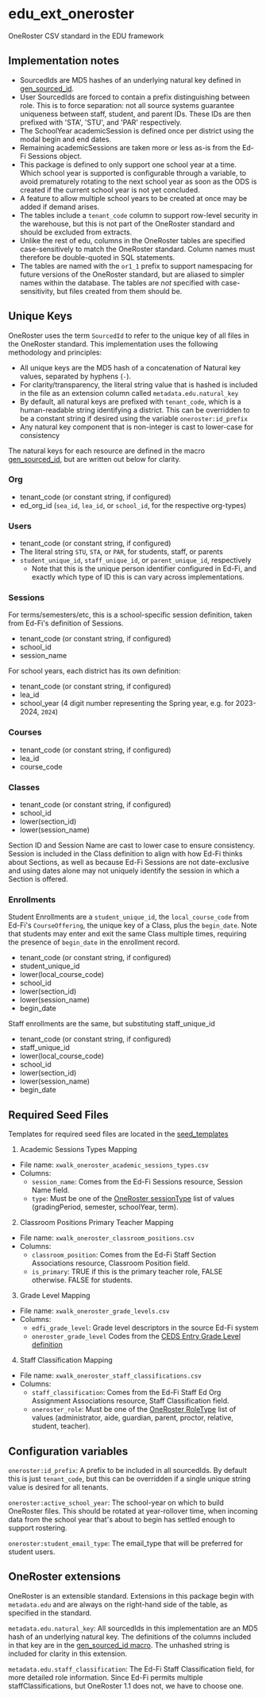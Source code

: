 # edu_ext_oneroster
OneRoster CSV standard in the EDU framework

## Implementation notes
- SourcedIds are MD5 hashes of an underlying natural key defined in [gen_sourced_id](macros/gen_sourced_id.sql).
- User SourcedIds are forced to contain a prefix distinguishing between role. 
  This is to force separation: not all source systems guarantee uniqueness between
  staff, student, and parent IDs. These IDs are then prefixed with 'STA', 'STU',
  and 'PAR' respectively.
- The SchoolYear academicSession is defined once per district using the modal begin
  and end dates. 
- Remaining academicSessions are taken more or less as-is from the Ed-Fi Sessions object.
- This package is defined to only support one school year at a time. Which school year
  is supported is configurable through a variable, to avoid prematurely rotating
  to the next school year as soon as the ODS is created if the current school year
  is not yet concluded.
- A feature to allow multiple school years to be created at once may be added if 
  demand arises.
- The tables include a `tenant_code` column to support row-level security in the warehouse,
  but this is not part of the OneRoster standard and should be excluded from extracts.
- Unlike the rest of edu, columns in the OneRoster tables are specified case-sensitively
  to match the OneRoster standard. Column names must therefore be double-quoted 
  in SQL statements.
- The tables are named with the `or1_1` prefix to support namespacing for future
  versions of the OneRoster standard, but are aliased to simpler names within the
  database. The tables are _not_ specified with case-sensitivity, but files
  created from them should be.

## Unique Keys
OneRoster uses the term `SourcedId` to refer to the unique key of all files in the OneRoster standard. This implementation uses the following methodology and principles:
- All unique keys are the MD5 hash of a concatenation of Natural key values, separated by hyphens (`-`).
- For clarity/transparency, the literal string value that is hashed is included in the file as an extension column called `metadata.edu.natural_key`
- By default, all natural keys are prefixed with `tenant_code`, which is a human-readable string identifying a district. This can be overridden to be a constant string if desired using the variable `oneroster:id_prefix`
- Any natural key component that is non-integer is cast to lower-case for consistency

The natural keys for each resource are defined in the macro [gen_sourced_id](macros/gen_sourced_id.sql), but are written out below for clarity.

### Org
- tenant_code (or constant string, if configured)
- ed_org_id (`sea_id`, `lea_id`, or `school_id`, for the respective org-types)

### Users
- tenant_code (or constant string, if configured)
- The literal string `STU`, `STA`, or `PAR`, for students, staff, or parents
- `student_unique_id`, `staff_unique_id`, or `parent_unique_id`, respectively
  - Note that this is the unique person identifier configured in Ed-Fi, and exactly which type of ID this is can vary across implementations.

### Sessions
For terms/semesters/etc, this is a school-specific session definition, taken
from Ed-Fi's definition of Sessions.
- tenant_code (or constant string, if configured)
- school_id
- session_name

For school years, each district has its own definition:
- tenant_code (or constant string, if configured)
- lea_id
- school_year (4 digit number representing the Spring year, e.g. for 2023-2024, `2024`)

### Courses
- tenant_code (or constant string, if configured)
- lea_id
- course_code

### Classes
- tenant_code (or constant string, if configured)
- school_id
- lower(section_id)
- lower(session_name)

Section ID and Session Name are cast to lower case to ensure consistency.
Session is included in the Class definition to align with how Ed-Fi thinks about
Sections, as well as because Ed-Fi Sessions are not date-exclusive and using dates
alone may not uniquely identify the session in which a Section is offered.

### Enrollments
Student Enrollments are a `student_unique_id`, the `local_course_code` from Ed-Fi's `CourseOffering`, the unique key of a Class, plus the `begin_date`. Note that students may enter and exit the same Class multiple times,
requiring the presence of `begin_date` in the enrollment record.
- tenant_code (or constant string, if configured)
- student_unique_id
- lower(local_course_code)
- school_id
- lower(section_id)
- lower(session_name)
- begin_date

Staff enrollments are the same, but substituting staff_unique_id
- tenant_code (or constant string, if configured)
- staff_unique_id
- lower(local_course_code)
- school_id
- lower(section_id)
- lower(session_name)
- begin_date



## Required Seed Files
Templates for required seed files are located in the [seed_templates](seed_templates/)

1. Academic Sessions Types Mapping
- File name: `xwalk_oneroster_academic_sessions_types.csv`
- Columns:
  - `session_name`: Comes from the Ed-Fi Sessions resource, Session Name field.
  - `type`: Must be one of the [OneRoster sessionType](http://www.imsglobal.org/oneroster-v11-final-specification#_Toc480452027) list of values (gradingPeriod, semester, schoolYear, term).

2. Classroom Positions Primary Teacher Mapping
- File name: `xwalk_oneroster_classroom_positions.csv`
- Columns:
  - `classroom_position`: Comes from the Ed-Fi Staff Section Associations resource, Classroom Position field.
  - `is_primary`: TRUE if this is the primary teacher role, FALSE otherwise. FALSE for students.

3. Grade Level Mapping
- File name: `xwalk_oneroster_grade_levels.csv`
- Columns: 
  - `edfi_grade_level`: Grade level descriptors in the source Ed-Fi system
  - `oneroster_grade_level` Codes from the [CEDS Entry Grade Level definition](https://ceds.ed.gov/CEDSElementDetails.aspx?TermId=7100)

4. Staff Classification Mapping
- File name: `xwalk_oneroster_staff_classifications.csv`
- Columns:
  - `staff_classification`: Comes from the Ed-Fi Staff Ed Org Assignment Associations resource, Staff Classification field.
  - `oneroster_role`: Must be one of the [OneRoster RoleType](http://www.imsglobal.org/oneroster-v11-final-specification#_Toc480452025) list of values (administrator, aide, guardian, parent, proctor, relative, student, teacher).

## Configuration variables
`oneroster:id_prefix`: A prefix to be included in all sourcedIds. By default this is just `tenant_code`, but this can be overridden if a single unique string value is desired for all tenants.

`oneroster:active_school_year`: The school-year on which to build OneRoster files. This should be rotated at year-rollover time, when incoming data from the school year that's about to begin has settled enough to support rostering.

`oneroster:student_email_type`: The email_type that will be preferred for student users. 

## OneRoster extensions
OneRoster is an extensible standard. Extensions in this package begin with `metadata.edu` and are always on the right-hand side of the table, as specified in the standard.

`metadata.edu.natural_key`: All sourcedIds in this implementation are an MD5 hash of an underlying natural key. The definitions of the columns included in that key are in the [gen_sourced_id macro](macros/gen_sourced_id.sql). The unhashed string is included for clarity in this extension.

`metadata.edu.staff_classification`: The Ed-Fi Staff Classification field, for more
detailed role information. Since Ed-Fi permits multiple staffClassifications, 
but OneRoster 1.1 does not, we have to choose one.